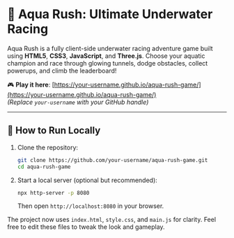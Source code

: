 # 🌊 Aqua Rush: Ultimate Underwater Racing

Aqua Rush is a fully client-side underwater racing adventure game built using **HTML5**, **CSS3**, **JavaScript**, and **Three.js**. Choose your aquatic champion and race through glowing tunnels, dodge obstacles, collect powerups, and climb the leaderboard!

🎮 **Play it here**: [https://your-username.github.io/aqua-rush-game/](https://your-username.github.io/aqua-rush-game/)  
_(Replace `your-username` with your GitHub handle)_

---

## 🚀 How to Run Locally

1. Clone the repository:
   ```bash
   git clone https://github.com/your-username/aqua-rush-game.git
   cd aqua-rush-game
   ```
2. Start a local server (optional but recommended):
   ```bash
   npx http-server -p 8080
   ```
   Then open `http://localhost:8080` in your browser.

The project now uses `index.html`, `style.css`, and `main.js` for clarity. Feel free to edit these files to tweak the look and gameplay.
